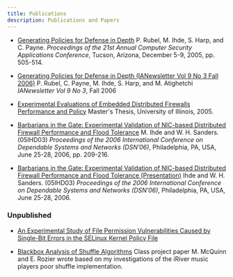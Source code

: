```yaml
---
title: Publications
description: Publications and Papers
---
```


* [Generating Policies for Defense in Depth](/docs/Generating-Policies-for-Defense-in-Depth.pdf)
P. Rubel, M. Ihde, S. Harp, and C. Payne.
_Proceedings of the 21st Annual Computer Security Applications Conference_, Tucson, Arizona, December 5-9, 2005, pp. 505-514.

* [Generating Policies for Defense in Depth (IANewsletter Vol 9 No 3 Fall 2006)](/public/docs/Generating-Policies-for-Defense-in-Depth-IANewsletter.pdf)
P. Rubel, C. Payne, M. Ihde, S. Harp, and M. Atighetchi
_IANewsletter Vol 9 No 3_, Fall 2006

* [Experimental Evaluations of Embedded Distributed Firewalls Performance and Policy](/public/docs/05IHD02.pdf)
Master's Thesis, University of Illinois, 2005.

* [Barbarians in the Gate: Experimental Validation of NIC-based Distributed Firewall Performance and Flood Tolerance](/public/docs/bitg.pdf)
M. Ihde and W. H. Sanders. (05IHD03)
_Proceedings of the 2006 International Conference on Dependable Systems and Networks (DSN’06)_, Philadelphia, PA, USA, June 25-28, 2006, pp. 209-216.

* [Barbarians in the Gate: Experimental Validation of NIC-based Distributed Firewall Performance and Flood Tolerance (Presentation)](/public/docs/BarbariansPresentation.pdf)
Ihde and W. H. Sanders. (05IHD03)
_Proceedings of the 2006 International Conference on Dependable Systems and Networks (DSN’06)_, Philadelphia, PA, USA, June 25-28, 2006.

### Unpublished

* [An Experimental Study of File Permission Vulnerabilities Caused by Single-Bit Errors in the SELinux Kernel Policy File](/public/docs/selinux_faults_paper.pdf)

* [Blackbox Analysis of Shuffle Algorithms](/public/docs/mp3_shuffle.pdf)
Class project paper M. McQuinn and E. Rozier wrote based on my investigations of the iRiver music players poor shuffle implementation.


                    
					
